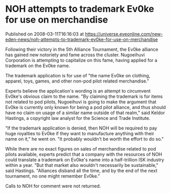 # NOH attempts to trademark Ev0ke for use on merchandise
Published on 2008-03-11T16:16:03 at https://universe.eveonline.com/new-eden-news/noh-attempts-to-trademark-ev0ke-for-use-on-merchandise

Following their victory in the 5th Alliance Tournament, the Ev0ke alliance has gained new notoriety and fame across the cluster. Nugoeihuvi Corporation is attempting to capitalize on this fame, having applied for a trademark on the Ev0ke name.

The trademark application is for use of "the name Ev0ke on clothing, apparel, toys, games, and other non-pod pilot related merchandise."

Experts believe the application's wording is an attempt to circumvent Ev0ke's obvious claim to the name. "By claiming the trademark is for items not related to pod pilots, Nugoeihuvi is going to make the argument that Ev0ke is currently only known for being a pod pilot alliance, and thus should have no claim on usage of a similar name outside of that realm," said Keldor Hastings, a copyright law analyst for the Science and Trade Institute.

"If the trademark application is denied, then NOH will be required to pay huge royalties to Ev0ke if they want to manufacture anything with their name on it," he went on. "It probably wouldn't be worth the effort to do so."

While there are no exact figures on sales of merchandise related to pod pilots available, experts predict that a company with the resources of NOH could translate a trademark on Ev0ke's name into a half-trillion ISK industry within a year. "But that market also wouldn't necessarily be sustainable," said Hastings. "Alliances disband all the time, and by the end of the next tournament, no one might remember Ev0ke."

Calls to NOH for comment were not returned.
